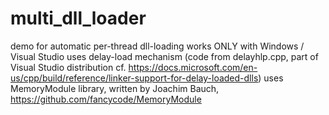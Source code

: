 # multi_dll_loader
 demo for automatic per-thread dll-loading
 works ONLY with Windows / Visual Studio
 uses delay-load mechanism (code from delayhlp.cpp, part of Visual Studio distribution cf. https://docs.microsoft.com/en-us/cpp/build/reference/linker-support-for-delay-loaded-dlls)
 uses MemoryModule library, written by Joachim Bauch, https://github.com/fancycode/MemoryModule
